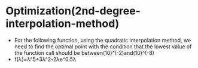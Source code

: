 # Optimization(2nd-degree-interpolation-method)
- For the following function, using the quadratic interpolation method, we need to find the optimal point with the condition that the lowest value of the function call should be between(10)^(-2)and(10)^(-8)
- f(λ)=λ^5+3λ^2-2λe^0.5λ

